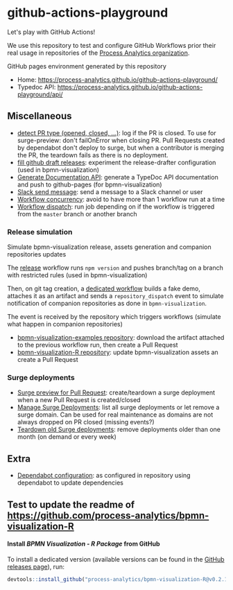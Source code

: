 # github-actions-playground

Let's play with GitHub Actions!

We use this repository to test and configure GitHub Workflows prior their real usage in repositories of the [Process Analytics organization](https://github.com/process-analytics).

GitHub pages environment generated by this repository
- Home: https://process-analytics.github.io/github-actions-playground/
- Typedoc API: https://process-analytics.github.io/github-actions-playground/api/

## Miscellaneous

- [detect PR type (opened, closed, ...)](.github/workflows/detect-pr-type.yml): log if the PR is closed. To use for surge-preview: don't failOnError when closing PR. Pull Requests created by dependabot don't deploy to surge, but when a contributor is merging the PR, the teardown fails as there is no deployment.
- [fill github draft releases](.github/workflows/fill-gh-draft-release.yml): experiment the release-drafter configuration (used in bpmn-visualization)
- [Generate Documentation API](.github/workflows/generate-documentation-api.yml): generate a TypeDoc API documentation and push to github-pages (for bpmn-visualization)
- [Slack send message](.github/workflows/slack-send-message.yml): send a message to a Slack channel or user
- [Workflow concurrency](.github/workflows/workflow-concurrency.yml): avoid to have more than 1 workflow run at a time
- [Workflow dispatch](.github/workflows/workflow-dispatch.yml): run job depending on if the workflow is triggered from the `master` branch or another branch

### Release simulation

Simulate bpmn-visualization release, assets generation and companion repositories updates

The [release](.github/workflows/release-bpmn_visualization.yml) workflow runs `npm version` and pushes branch/tag on a branch with restricted rules (used in bpmn-visualization)

Then, on git tag creation, a [dedicated workflow](.github/workflows/post-release-upload-demo-archive-and-trigger-companion-repositories-update.yml) builds a fake demo, attaches it as an artifact and sends a `repository_dispatch` event to simulate notification of companion repositories as done in `bpmn-visualization`.

The event is received by the repository which triggers workflows (simulate what happen in companion repositories)
- [bpmn-visualization-examples repository](.github/workflows/post-release-update_bpmn_visualization_version_in_Examples_repo.yml): download the artifact attached to the previous workflow run, then create a Pull Request
- [bpmn-visualization-R repository](.github/workflows/post-release-update_bpmn_visualization_version_in_R_repo.yml): update bpmn-visualization assets an create a Pull Request

### Surge deployments

- [Surge preview for Pull Request](.github/workflows/surge-preview-for-pr.yml): create/teardown a surge deployment when a new Pull Request is created/closed  
- [Manage Surge Deployments](.github/workflows/surge-manage-deployments.yml): list all surge deployments or let remove a surge domain. Can be used for real maintenance as domains are not always dropped on PR closed (missing events?)
- [Teardown old Surge deployments](.github/workflows/surge-teardown-inactive-deployments.yml): remove deployments older than one month (on demand or every week)

## Extra

- [Dependabot configuration](.github/dependabot.yml): as configured in repository using dependabot to update dependencies


## Test to update the readme of https://github.com/process-analytics/bpmn-visualization-R

#### Install _BPMN Visualization - R Package_ from GitHub

To install a dedicated version (available versions can be found in the [GitHub releases page](https://github.com/process-analytics/bpmn-visualization-R/releases)), run:
```r
devtools::install_github("process-analytics/bpmn-visualization-R@v0.2.1")
```